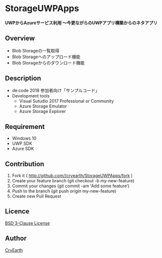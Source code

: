 StorageUWPApps
====
#### UWPからAzureサービス利用 ～今更ながらのUWPアプリ構築からのネタアプリ

## Overview
* Blob Storageの一覧取得
* Blob Storageへのアップロード機能
* Blob Storageからのダウンロード機能

## Description
* de:code 2018 参加者向け「サンプルコード」
* Development tools
  * Visual Sutudio 2017 Professional or Community
  * Azure Storage Emulator
  * Azure Storage Explorer

## Requirement
* Windows 10
* UWP SDK
* Azure SDK

## Contribution
1. Fork it ( http://github.com//cryearth/StorageUWPApps/fork )
2. Create your feature branch (git checkout -b my-new-feature)
3. Commit your changes (git commit -am 'Add some feature')
4. Push to the branch (git push origin my-new-feature)
5. Create new Pull Request

## Licence

[BSD 3-Clause License](https://github.com/CryEarth/StorageUWPApps/blob/master/LICENSE)

## Author

[CryEarth](https://github.com/CryEarth)
